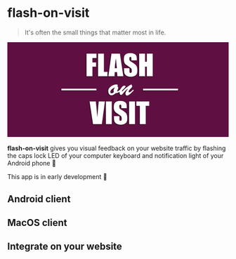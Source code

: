 # flash-on-visit

> It's often the small things that matter most in life.  

<p align="center">
  <img src='.github/cover.png' />
</p>

**flash-on-visit** gives you visual feedback on your website traffic by flashing the caps lock LED of your computer keyboard and notification light of your Android phone :yellow_heart:


This app is in early development :feet:

## Android client

## MacOS client

## Integrate on your website
